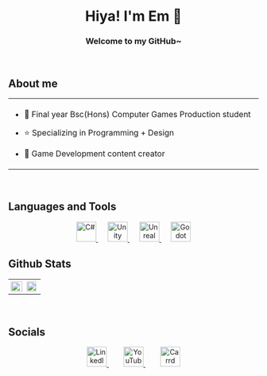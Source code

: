 # <div align="center">Hiya! I'm Em 🍂</div>  
### <div align="center">Welcome to my GitHub~</div>

<br/>

## About me
<div align="center"><table cellspacing="0" cellpadding="0"><tr><td valign="top" halign="center" width="50%" markdown="span" style="padding: 0.5vw; border: none; max-width:100%; max-height:10%; background: transparent;">

- 📓 Final year Bsc(Hons) Computer Games Production student
  

- ⭐ Specializing in Programming + Design
  

- 🎥 Game Development content creator

</td></tr></table></div>

<br/>

## Languages and Tools  
<div align="center">

<a href="https://docs.microsoft.com/en-us/dotnet/csharp/" target="_blank">
  <img src="https://profilinator.rishav.dev/skills-assets/csharp-original.svg" alt="C#" height="40" width="40">
</a>
&nbsp;&nbsp;&nbsp;&nbsp;
<a href="https://unity.com/" target="_blank">
  <img src="https://cdn.sanity.io/images/fuvbjjlp/production/2495ab2daae11fd3ed5d6b84477d513869f9a1b4-89x100.png" alt="Unity" height="40" width="40">
</a>
&nbsp;&nbsp;&nbsp;&nbsp;
<a href="https://www.unrealengine.com/en-US/unreal-engine-5" target="_blank">
  <img src="https://raw.githubusercontent.com/kenangundogan/fontisto/036b7eca71aab1bef8e6a0518f7329f13ed62f6b/icons/svg/brand/unreal-engine.svg" alt="Unreal" height="40" width="40">
</a>
&nbsp;&nbsp;&nbsp;&nbsp;
<a href="https://godotengine.org" target="_blank">
  <img src="https://godotengine.org/assets/press/icon_color.png" alt="Godot" height="40" width="40">
</a>

</div>




## Github Stats 
<div align="center"><table><tr><td valign="top" width="50%" markdown="span" style="padding: 0.5vw; border: none; max-width:100%; max-height:10%; background: transparent;">

<img src="https://github-readme-stats.vercel.app/api?username=Nekcilo&show_icons=true&count_private=true&text_bold=false&hide_border=true&title_color=ffffff&text_color=69140E&icon_color=ffffff&bg_color=DEG,ff9a01,ffbc14" align="left" style="width: 100%" />

</td><td valign="top" width="50%" markdown="span" style="padding: 0.5vw; border: none; max-width:100%; max-height:10%; background: transparent;">

<img src="https://github-readme-stats-nekcilos-projects.vercel.app//api/top-langs/?username=Nekcilo&hide_border=true&hide_progress=true&title_color=ffffff&text_color=69140E&icon_color=ffffff&bg_color=DEG,ff9a01,ffbc14" align="left" style="width: 90%" />

</td></tr></table></div>

<br/>

## Socials
<div align="center">  

<span style="margin: 0 15px;">
  <a href="https://linkedin.com/in/nekcilo" target="_blank">
    <img src="https://raw.githubusercontent.com/rahuldkjain/github-profile-readme-generator/master/src/images/icons/Social/linked-in-alt.svg" alt="LinkedIn" height="40" width="40" />
  </a>
</span>

<span style="margin: 0 15px;">
  <a href="https://www.youtube.com/c/@nekcilodev" target="_blank">
    <img src="https://raw.githubusercontent.com/rahuldkjain/github-profile-readme-generator/master/src/images/icons/Social/youtube.svg" alt="YouTube" height="40" width="40" />
  </a>
</span>

<span style="margin: 0 15px;">
  <a href="https://nekcilo.carrd.co" target="_blank">
    <img src="https://carrd.co/assets/docs/images/brand/svg/symbol-dark.svg" alt="Carrd" height="40" width="40" />
  </a>
</span>

</div>
<br/>

